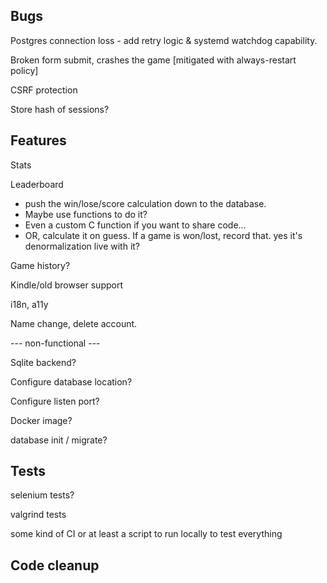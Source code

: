 ## Bugs

Postgres connection loss - add retry logic & systemd watchdog capability.

Broken form submit, crashes the game [mitigated with always-restart policy]

CSRF protection

Store hash of sessions?

## Features

Stats

Leaderboard
- push the win/lose/score calculation down to the database. 
- Maybe use functions to do it?
- Even a custom C function if you want to share code...
- OR, calculate it on guess. If a game is won/lost, record that.
   yes it's denormalization
   live with it?

Game history?

Kindle/old browser support

i18n, a11y

Name change, delete account.

--- non-functional ---

Sqlite backend?

Configure database location?

Configure listen port?

Docker image?

database init / migrate?

## Tests

selenium tests?

valgrind tests

some kind of CI or at least a script to run locally to test everything

## Code cleanup

